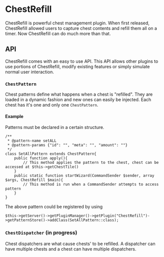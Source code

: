 ChestRefill
===========

ChestRefill is powerful chest management plugin. When first released, ChestRefill allowed users to capture chest contents and refill them all on a timer. Now ChestRefill can do much more than that.

## API
ChestRefill comes with an easy to use API. This API allows other plugins to use portions of ChestRefill, modify existing features or simply simulate normal user interaction. 

### `ChestPattern`
Chest patterns define what happens when a chest is "refilled". They are loaded in a dynamic fashion and new ones can easily be injected. Each chest has it's one and only one `ChestPattern`.

#### Example
Patterns must be declared in a certain structure.
```
/**
 * @pattern-name setALL
 * @pattern-params {"id": "", "meta": "", "amount": ""}
 */
class SetAllPattern extends ChestPattern{
    public function apply(){
        // This method applies the pattern to the chest, chest can be accessed at $this->getChestTile()
    }
    public static function startWizard(CommandSender $sender, array $args, ChestRefill $main){
        // This method is run when a CommandSender attempts to access pattern
    }
}
```

The above pattern could be registered by using
```
$this->getServer()->getPluginManager()->getPlugin("ChestRefill")->getPatternStore()->addClass(SetAllPattern::class);
```
### `ChestDispatcher` (in progress)
Chest dispatchers are what cause chests' to be refilled. A dispatcher can have multiple chests and a chest can have multiple dispatchers. 

